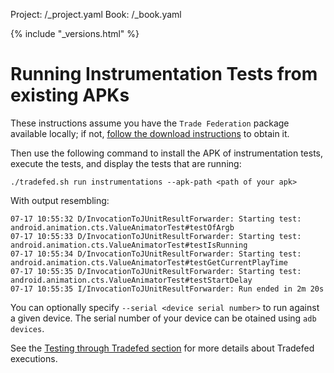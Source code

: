 Project: /_project.yaml
Book: /_book.yaml

{% include "_versions.html" %}

<!--
  Copyright 2019 The Android Open Source Project

  Licensed under the Apache License, Version 2.0 (the "License");
  you may not use this file except in compliance with the License.
  You may obtain a copy of the License at

      http://www.apache.org/licenses/LICENSE-2.0

  Unless required by applicable law or agreed to in writing, software
  distributed under the License is distributed on an "AS IS" BASIS,
  WITHOUT WARRANTIES OR CONDITIONS OF ANY KIND, either express or implied.
  See the License for the specific language governing permissions and
  limitations under the License.
-->

# Running Instrumentation Tests from existing APKs

These instructions assume you have the `Trade Federation` package available
locally; if not,
[follow the download instructions](/devices/tech/test_infra/tradefed/fundamentals/machine_setup#download-tradefed)
to obtain it.

Then use the following command to install the APK of instrumentation tests,
execute the tests, and display the tests that are running:

```shell
./tradefed.sh run instrumentations --apk-path <path of your apk>
```

With output resembling:

```shell
07-17 10:55:32 D/InvocationToJUnitResultForwarder: Starting test: android.animation.cts.ValueAnimatorTest#testOfArgb
07-17 10:55:33 D/InvocationToJUnitResultForwarder: Starting test: android.animation.cts.ValueAnimatorTest#testIsRunning
07-17 10:55:34 D/InvocationToJUnitResultForwarder: Starting test: android.animation.cts.ValueAnimatorTest#testGetCurrentPlayTime
07-17 10:55:35 D/InvocationToJUnitResultForwarder: Starting test: android.animation.cts.ValueAnimatorTest#testStartDelay
07-17 10:55:35 I/InvocationToJUnitResultForwarder: Run ended in 2m 20s
```

You can optionally specify `--serial <device serial number>` to run
against a given device. The serial number of your device can be otained
using `adb devices`.

See the
[Testing through Tradefed section](/devices/tech/test_infra/tradefed/testing/through-tf)
for more details about Tradefed executions.

